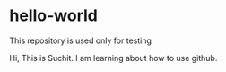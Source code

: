 # hello-world
This repository is used only for testing

Hi,
This is Suchit. I am learning about how to use github.

